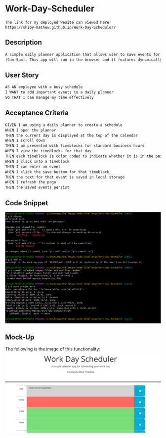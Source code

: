 # Work-Day-Scheduler

```
The link for my deployed wesite can viewed here
https://shiby-mathew.github.io/Work-Day-Scheduler/

```

## Description

```md
A simple daily planner application that allows user to save events for each hour of the day
(9am-5pm). This app will run in the browser and it features dynamically updated HTML,CSS along with BootStrap powered by jQuery.I used Day.js to work with date and time.
```

## User Story

```md
AS AN employee with a busy schedule
I WANT to add important events to a daily planner
SO THAT I can manage my time effectively
```

## Acceptance Criteria

```md
GIVEN I am using a daily planner to create a schedule
WHEN I open the planner
THEN the current day is displayed at the top of the calendar
WHEN I scroll down
THEN I am presented with timeblocks for standard business hours
WHEN I view the timeblocks for that day
THEN each timeblock is color coded to indicate whether it is in the past, present, or future
WHEN I click into a timeblock
THEN I can enter an event
WHEN I click the save button for that timeblock
THEN the text for that event is saved in local storage
WHEN I refresh the page
THEN the saved events persist
```

## Code Snippet

![Git Bash,.](./assets/images/code.PNG)

## Mock-Up

The following is the image of this functionality:

![Work-Day-Scheduler Image.](./assets/images/pic.PNG)
